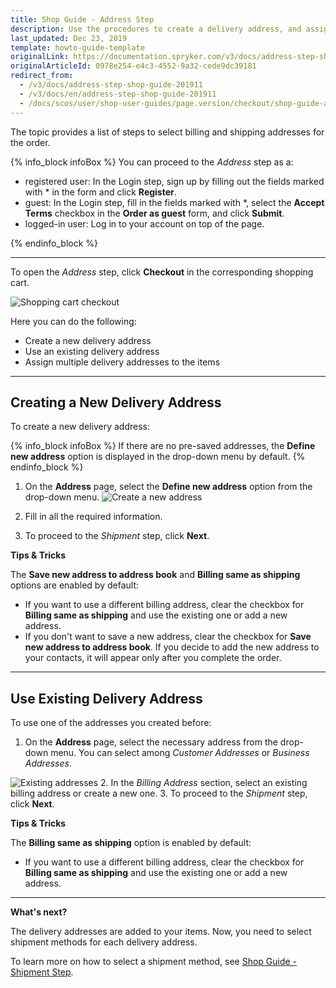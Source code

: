 ```yaml
---
title: Shop Guide - Address Step
description: Use the procedures to create a delivery address, and assign multiple delivery addresses to the order in the Storefront.
last_updated: Dec 23, 2019
template: howto-guide-template
originalLink: https://documentation.spryker.com/v3/docs/address-step-shop-guide-201911
originalArticleId: 0978e254-e4c3-4552-9a32-cede9dc39181
redirect_from:
  - /v3/docs/address-step-shop-guide-201911
  - /v3/docs/en/address-step-shop-guide-201911
  - /docs/scos/user/shop-user-guides/page.version/checkout/shop-guide-address-step.html
---
```


The topic provides a list of steps to select billing and shipping addresses for the order.

{% info_block infoBox %}
You can proceed to the *Address* step as a:<ul><li>registered user: In the Login step, sign up by filling out the fields marked with * in the form and click **Register**.</li><li>guest: In the Login step, fill in the fields marked with *, select the **Accept Terms** checkbox in the **Order as guest** form, and click **Submit**.</li><li>logged-in user: Log in to your account on top of the page.</li></ul>
{% endinfo_block %}
***
To open the *Address* step, click **Checkout** in the corresponding shopping cart.

![Shopping cart checkout](https://spryker.s3.eu-central-1.amazonaws.com/docs/User+Guides/Shop+User+Guides/Checkout/Shop+Guide+-+Address+Step/checkout-btn.png) 

Here you can do the following:

* Create a new delivery address
* Use an existing delivery address
* Assign multiple delivery addresses to the items
***

## Creating a New Delivery Address
To create a new delivery address:

{% info_block infoBox %}
If there are no pre-saved addresses, the **Define new address** option is displayed in the drop-down menu by default.
{% endinfo_block %}

1. On the **Address** page, select the **Define new address** option from the drop-down menu.
![Create a new address](https://spryker.s3.eu-central-1.amazonaws.com/docs/User+Guides/Shop+User+Guides/Checkout/Shop+Guide+-+Address+Step/define-new-address.png) 

2. Fill in all the required information.
3. To proceed to the *Shipment* step, click **Next**.

**Tips & Tricks**

The **Save new address to address book** and **Billing same as shipping** options are enabled by default:

* If you want to use a different billing address, clear the checkbox for **Billing same as shipping** and use the existing one or add a new address.
* If you don't want to save a new address, clear the checkbox for **Save new address to address book**. If you decide to add the new address to your contacts, it will appear only after you complete the order.
***

## Use Existing Delivery Address
To use one of the addresses you created before:

1. On the **Address** page, select the necessary address from the drop-down menu. You can select among *Customer Addresses* or *Business Addresses*.

![Existing addresses](https://spryker.s3.eu-central-1.amazonaws.com/docs/User+Guides/Shop+User+Guides/Checkout/Shop+Guide+-+Address+Step/select-existing-address.png)
2. In the *Billing Address* section, select an existing billing address or create a new one.
3. To proceed to the *Shipment* step, click **Next**.

**Tips & Tricks**

The **Billing same as shipping** option is enabled by default:

* If you want to use a different billing address, clear the checkbox for **Billing same as shipping** and use the existing one or add a new address.
***

**What's next?**

The delivery addresses are added to your items. Now, you need to select shipment methods for each delivery address.

To learn more on how to select a shipment method, see [Shop Guide - Shipment Step](/docs/scos/user/shop-user-guides/{{page.version}}/shop-guide-checkout/shop-guide-shipment-step.html).

<!-- Last review date: Sep 24, 2019 -->
